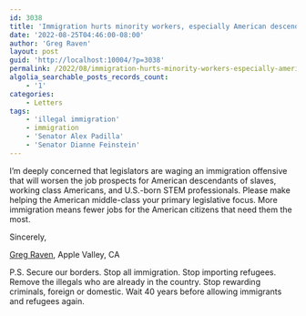 ```yaml
---
id: 3038
title: 'Immigration hurts minority workers, especially American descendants of slavery'
date: '2022-08-25T04:46:00-08:00'
author: 'Greg Raven'
layout: post
guid: 'http://localhost:10004/?p=3038'
permalink: /2022/08/immigration-hurts-minority-workers-especially-american-descendants-of-slavery/
algolia_searchable_posts_records_count:
    - '1'
categories:
    - Letters
tags:
    - 'illegal immigration'
    - immigration
    - 'Senator Alex Padilla'
    - 'Senator Dianne Feinstein'
---
```


I’m deeply concerned that legislators are waging an immigration offensive that will worsen the job prospects for American descendants of slaves, working class Americans, and U.S.-born STEM professionals. Please make helping the American middle-class your primary legislative focus. More immigration means fewer jobs for the American citizens that need them the most.

Sincerely,

[Greg Raven](https://www.gregraven.org/), Apple Valley, CA

P.S. Secure our borders. Stop all immigration. Stop importing refugees. Remove the illegals who are already in the country. Stop rewarding criminals, foreign or domestic. Wait 40 years before allowing immigrants and refugees again.